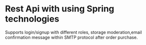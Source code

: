 # Rest Api with using Spring technologies
Supports login/signup with different roles, storage moderation,email confirmation message within SMTP protocol after order purchase. 
